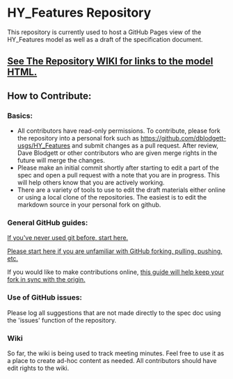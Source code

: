 # HY_Features Repository

This repository is currently used to host a GitHub Pages view of the HY\_Features model as well as a draft of the specification document.

## [See The Repository WIKI for links to the model HTML.](https://github.com/opengeospatial/HY_Features/wiki)

## How to Contribute:

### Basics:
- All contributors have read-only permissions. To contribute, please fork the repository into a personal fork such as https://github.com/dblodgett-usgs/HY_Features and submit changes as a pull request. After review, Dave Blodgett or other contributors who are given merge rights in the future will merge the changes. 
- Please make an initial commit shortly after starting to edit a part of the spec and open a pull request with a note that you are in progress. This will help others know that you are actively working.  
- There are a variety of tools to use to edit the draft materials either online or using a local clone of the repositories. The easiest is to edit the markdown source in your personal fork on github.

### General GitHub guides:
[If you've never used git before, start here.](https://help.github.com/categories/bootcamp/)

[Please start here if you are unfamiliar with GitHub forking, pulling, pushing, etc.](https://help.github.com/categories/collaborating-on-projects-using-pull-requests/)

If you would like to make contributions online, [this guide will help keep your fork in sync with the origin.](http://www.hpique.com/2013/09/updating-a-fork-directly-from-github/)

### Use of GitHub issues:
Please log all suggestions that are not made directly to the spec doc using the 'issues' function of the repository.

### Wiki
So far, the wiki is being used to track meeting minutes. Feel free to use it as a place to create ad-hoc content as needed. All contributors should have edit rights to the wiki.

